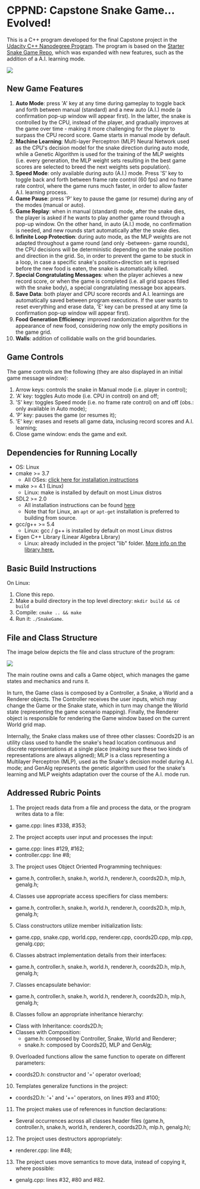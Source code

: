 # CPPND: Capstone Snake Game... Evolved!

This is a C++ program developed for the final Capstone project in the [Udacity C++ Nanodegree Program](https://www.udacity.com/course/c-plus-plus-nanodegree--nd213). 
The program is based on the [Starter Snake Game Repo](https://github.com/udacity/CppND-Capstone-Snake-Game), which was expanded with new features, such as the addition of a A.I. learning mode.

<img src="resources/snake_game_evolved.png"/>

## New Game Features

1. **Auto Mode**: press 'A' key at any time during gameplay to toggle back and forth between manual (standard) and a new auto (A.I.) mode (a confirmation pop-up window will appear first). In the latter, the snake is controlled by the CPU, instead of the player, and gradually improves at the game over time - making it more challenging for the player to surpass the CPU record score. Game starts in manual mode by default.
2. **Machine Learning**: Multi-layer Perceptron (MLP) Neural Network used as the CPU's decision model for the snake direction during auto mode, while a Genetic Algorithm is used for the training of the MLP weights (i.e. every generation, the MLP weight sets resulting in the best game scores are selected to breed the next weights sets population).
3. **Speed Mode**: only available during auto (A.I.) mode. Press 'S' key to toggle back and forth between frame rate control (60 fps) and no frame rate control, where the game runs much faster, in order to allow faster A.I. learning process.
4. **Game Pause**: press 'P' key to pause the game (or resume) during any of the modes (manual or auto).
5. **Game Replay**: when in manual (standard) mode, after the snake dies, the player is asked if he wants to play another game round through a pop-up window. On the other hand, in auto (A.I.) mode, no confirmation is needed, and new rounds start automatically after the snake dies.
6. **Infinite Loop Protection**: during auto mode, as the MLP weights are not adapted throughout a game round (and only -between- game rounds), the CPU decisions will be deterministic depending on the snake position and direction in the grid. So, in order to prevent the game to be stuck in a loop, in case a specific snake's position+direction set is reprised before the new food is eaten, the snake is automatically killed.
7. **Special Congratulating Messages**: when the player achieves a new record score, or when the game is completed (i.e. all grid spaces filled with the snake body), a special congratulating message box appears.
8. **Save Data**: both player and CPU score records and A.I. learnings are automatically saved between program executions. If the user wants to reset everything and erase data, 'E' key can be pressed at any time (a confirmation pop-up window will appear first).
9. **Food Generation Efficiency**: improved randomization algorithm for the appearance of new food, considering now only the empty positions in the game grid.
10. **Walls**: addition of collidable walls on the grid boundaries.

## Game Controls

The game controls are the following (they are also displayed in an initial game message window):
1. Arrow keys: controls the snake in Manual mode (i.e. player in control);
2. 'A' key: toggles Auto mode (i.e. CPU in control) on and off;
3. 'S' key: toggles Speed mode (i.e. no frame rate control) on and off (obs.: only available in Auto mode);
4. 'P' key: pauses the game (or resumes it);
5. 'E' key: erases and resets all game data, inclusing record scores and A.I. learning;
6. Close game window: ends the game and exit.

## Dependencies for Running Locally
* OS: Linux
* cmake >= 3.7
  * All OSes: [click here for installation instructions](https://cmake.org/install/)
* make >= 4.1 (Linux)
  * Linux: make is installed by default on most Linux distros
* SDL2 >= 2.0
  * All installation instructions can be found [here](https://wiki.libsdl.org/Installation)
  * Note that for Linux, an `apt` or `apt-get` installation is preferred to building from source.
* gcc/g++ >= 5.4
  * Linux: gcc / g++ is installed by default on most Linux distros
* Eigen C++ Library (Linear Algebra Library)
  * Linux: already included in the project "lib" folder. [More info on the library here.](https://eigen.tuxfamily.org/index.php?title=Main_Page)

## Basic Build Instructions

On Linux:
1. Clone this repo.
2. Make a build directory in the top level directory: `mkdir build && cd build`
3. Compile: `cmake .. && make`
4. Run it: `./SnakeGame`.

## File and Class Structure

The image below depicts the file and class structure of the program:

<img src="resources/file_class_struct.png"/>

The main routine owns and calls a Game object, which manages the game states and mechanics and runs it.

In turn, the Game class is composed by a Controller, a Snake, a World and a Renderer objects.
The Controller receives the user inputs, which may change the Game or the Snake state, which in turn may change the World state (representing the game scenario mapping). Finally, the Renderer object is responsible for rendering the Game window based on the current World grid map.

Internally, the Snake class makes use of three other classes: Coords2D is an utility class used to handle the snake's head location continuous and discrete representations at a single place (making sure these two kinds of representations are always aligned); MLP is a class representing a Multilayer Perceptron (MLP), used as the Snake's decision model during A.I. mode; and GenAlg represents the genetic algorithm used for the snake's learning and MLP weights adaptation over the course of the A.I. mode run.

## Addressed Rubric Points

1. The project reads data from a file and process the data, or the program writes data to a file:
  * game.cpp: lines #338, #353;
2. The project accepts user input and processes the input:
  * game.cpp: lines #129, #162;
  * controller.cpp: line #8;
3. The project uses Object Oriented Programming techniques:
  * game.h, controller.h, snake.h, world.h, renderer.h, coords2D.h, mlp.h, genalg.h;
4. Classes use appropriate access specifiers for class members:
  * game.h, controller.h, snake.h, world.h, renderer.h, coords2D.h, mlp.h, genalg.h;
5. Class constructors utilize member initialization lists:
  * game.cpp, snake.cpp, world.cpp, renderer.cpp, coords2D.cpp, mlp.cpp, genalg.cpp;
6. Classes abstract implementation details from their interfaces:
  * game.h, controller.h, snake.h, world.h, renderer.h, coords2D.h, mlp.h, genalg.h;
7. Classes encapsulate behavior:
  * game.h, controller.h, snake.h, world.h, renderer.h, coords2D.h, mlp.h, genalg.h;
8. Classes follow an appropriate inheritance hierarchy:
  * Class with Inheritance: coords2D.h;
  * Classes with Composition:
    * game.h: composed by Controller, Snake, World and Renderer;
    * snake.h: composed by Coords2D, MLP and GenAlg;
9. Overloaded functions allow the same function to operate on different parameters:
  * coords2D.h: constructor and '=' operator overload;
10. Templates generalize functions in the project:
  * coords2D.h: '+' and '+=' operators, on lines #93 and #100;
11. The project makes use of references in function declarations:
  * Several occurrences across all classes header files (game.h, controller.h, snake.h, world.h, renderer.h, coords2D.h, mlp.h, genalg.h);
12. The project uses destructors appropriately:
  * renderer.cpp: line #48;
13. The project uses move semantics to move data, instead of copying it, where possible:
  * genalg.cpp: lines #32, #80 and #82.

